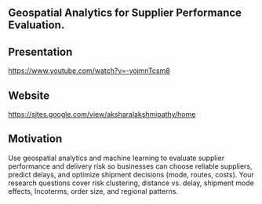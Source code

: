 ## Geospatial Analytics for Supplier Performance Evaluation.
## Presentation 
  https://www.youtube.com/watch?v=-vojmnTcsm8
## Website 
  https://sites.google.com/view/aksharalakshmipathy/home
## Motivation 
Use geospatial analytics and machine learning to evaluate supplier performance and delivery risk so businesses can choose reliable suppliers, predict delays, and optimize shipment decisions (mode, routes, costs). Your research questions cover risk clustering, distance vs. delay, shipment mode effects, Incoterms, order size, and regional patterns.

